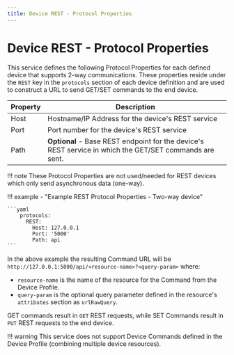 ```yaml
---
title: Device REST - Protocol Properties
---
```


# Device REST - Protocol Properties

This service defines the following Protocol Properties for each defined device that supports 2-way communications.  These properties reside under the `REST` key in the `protocols` section of each device definition and are used to construct a URL to send GET/SET commands to the end device.

| Property | Description                                                  |
| -------- | ------------------------------------------------------------ |
| Host     | Hostname/IP Address for the device's REST service            |
| Port     | Port number for the device's REST service                    |
| Path     | **Optional** - Base REST endpoint for the device's REST service in which the GET/SET commands are sent. |

!!! note
    These Protocol Properties are not used/needed for REST devices which only send asynchronous data (one-way).

!!! example - "Example REST Protocol Properties - Two-way device"

    ```yaml
        protocols:
          REST:
            Host: 127.0.0.1
            Port: '5000'
            Path: api
    ```

In the above example the resulting Command URL will be `http://127.0.0.1:5000/api/<resource-name>?<query-param>` where:

- `resource-name` is the name of the resource for the Command from the Device Profile.
- `query-param` is the optional query parameter defined in the resource's `attributes` section as `urlRawQuery`.

GET commands result in `GET` REST requests, while SET Commands result in `PUT` REST requests to the end device.

!!! warning
    This service does not support Device Commands defined in the Device Profile (combining multiple device resources). 
